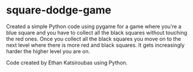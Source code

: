 # square-dodge-game
Created a simple Python code using pygame for a game where you're a blue square and you have to collect all the black squares without touching the red ones.
Once you collect all the black squares you move on to the next level where there is more red and black squares. It gets increasingly harder the higher level you are on.

Code created by Ethan Katsiroubas using Python.
